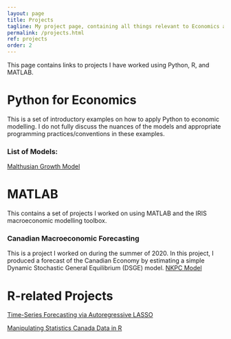 ```yaml
---
layout: page
title: Projects
tagline: My project page, containing all things relevant to Economics and not.
permalink: /projects.html
ref: projects
order: 2
---
```

This page contains links to projects I have worked using Python, R, and MATLAB.

# Python for Economics
This is a set of introductory examples on how to apply Python to economic modelling. I do not fully discuss the nuances of the models and appropriate programming practices/conventions in these examples. 

### List of Models:
[Malthusian Growth Model](https://github.com/lj-valencia/Python-for-Macroeconomics/blob/master/Malthusian%20Model.ipynb)

# MATLAB
This contains a set of projects I worked on using MATLAB and the IRIS macroeconomic modelling toolbox.

### Canadian Macroeconomic Forecasting 
This is a project I worked on during the summer of 2020. In this project, I produced a forecast of the Canadian Economy by estimating a simple Dynamic Stochastic General Equilibrium (DSGE) model. [NKPC Model](https://github.com/lj-valencia/MATLAB-Projects/tree/master/NKPC%20Model)

# R-related Projects

[Time-Series Forecasting via Autoregressive LASSO](https://github.com/lj-valencia/R-projects/blob/master/autoregressive-lasso.pdf)

[Manipulating Statistics Canada Data in R](https://github.com/lj-valencia/R-projects/blob/master/manipulate-cansim.pdf)

